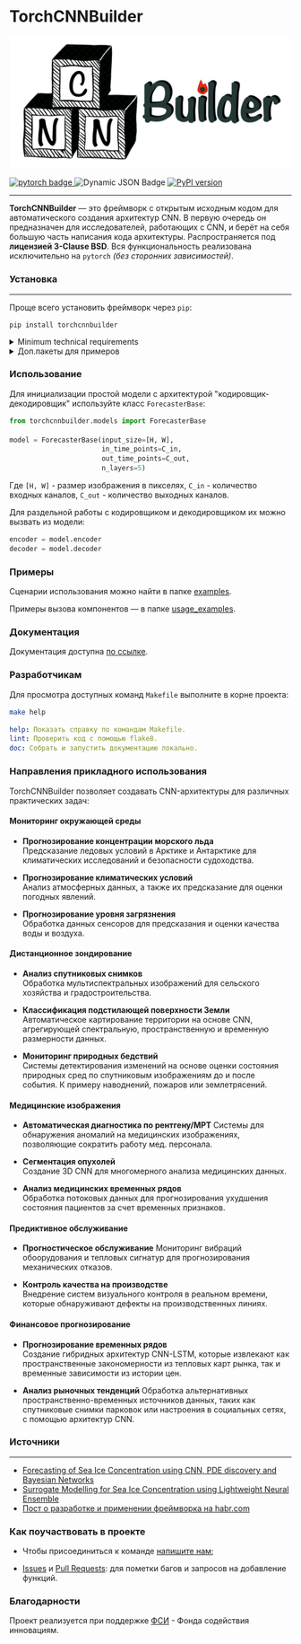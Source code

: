 # TorchCNNBuilder
<p align="center">

<img src=".docs/media/logo_transparent_h.PNG" width="600">
</p>

<div id="badges">
    <a href="https://pytorch.org/">
        <img src="https://img.shields.io/badge/pytorch-CB2C31?style=flat&logo=pytorch&logoColor=white" alt="pytorch badge"/>
    </a>
    <img alt="Dynamic JSON Badge" src="https://img.shields.io/pypi/pyversions/torch">
    <a href="https://badge.fury.io/py/torchcnnbuilder">
        <img src="https://badge.fury.io/py/torchcnnbuilder.svg" alt="PyPI version" height="18">
    </a>
</div>

---
**TorchCNNBuilder** — это фреймворк с открытым исходным кодом для автоматического 
создания архитектур CNN. В первую очередь он предназначен для исследователей, 
работающих с CNN, и берёт на себя большую часть написания кода архитектуры. 
Распространяется под **лицензией 3-Clause BSD**. 
Вся функциональность реализована исключительно на `pytorch` *(без сторонних зависимостей)*.

### Установка

---
Проще всего установить фреймворк через `pip`:
```
pip install torchcnnbuilder
```

<details><summary>Minimum technical requirements</summary>
The minimum system requirements for using the library are a Python interpreter version >3.9 
and access to a computing system running Windows/Linux. 
The minimum hardware requirements include a processor (CPU) with 8 cores, 
2GB of RAM, a graphics processor (GPU) with 8GB of VRAM, and 2GB of HDD storage.
</details>

<details><summary>Доп.пакеты для примеров</summary>

Обратите внимание, что при запуске примеров из папки [examples](examples) для визуализации 
и формирования набора данных используются дополнительные библиотеки:

```
pip install numpy
pip install pytorch_msssim
pip install matplotlib
pip install tqdm
```

Они не требуются для работы библиотеки, поэтому их установка не обязательна.

</details>




### Использование

Для инициализации простой модели с архитектурой "кодировщик-декодировщик" используйте класс ```ForecasterBase```:
```python
from torchcnnbuilder.models import ForecasterBase

model = ForecasterBase(input_size=[H, W],
                       in_time_points=C_in,
                       out_time_points=C_out,
                       n_layers=5)
```
Где ```[H, W]``` - размер изображения в пикселях, ```C_in``` - количество входных каналов, ```C_out``` - количество выходных каналов. 

Для раздельной работы с кодировщиком и декодировщиком их можно вызвать из модели:
```python
encoder = model.encoder
decoder = model.decoder
```

### Примеры

Сценарии использования можно найти в папке [examples](examples).

Примеры вызова компонентов — в папке [usage_examples](examples/usage_examples).


### Документация 

Документация доступна [по ссылке](https://chrislisbon.github.io/TorchCNNBuilder/torchcnnbuilder.html). 

### Разработчикам

Для просмотра доступных команд `Makefile` выполните в корне проекта: 
```sh
make help
```
```yaml
help: Показать справку по командам Makefile.
lint: Проверить код с помощью flake8.
doc: Собрать и запустить документацию локально.
```

### Направления прикладного использования

TorchCNNBuilder позволяет создавать CNN-архитектуры для различных практических задач:

#### Мониторинг окружающей среды

- **Прогнозирование концентрации морского льда**  
Предсказание ледовых условий в Арктике и Антарктике для климатических исследований и безопасности судоходства.

- **Прогнозирование климатических условий**  
Анализ атмосферных данных, а также их предсказание для оценки погодных явлений.

- **Прогнозирование уровня загрязнения**  
 Обработка данных сенсоров для предсказания и оценки качества воды и воздуха.

#### Дистанционное зондирование

- **Анализ спутниковых снимков**  
Обработка мультиспектральных изображений для сельского хозяйства и градостроительства.

- **Классификация подстилающей поверхности Земли**  
Автоматическое картирование территории на основе CNN, агрегирующей спектральную, пространственную и временную размерности данных.

- **Мониторинг природных бедствий**  
Системы детектирования изменений на основе оценки состояния природных сред по спутниковым изображениям до и после события. 
К примеру наводнений, пожаров или землетрясений.


#### Медицинские изображения

- **Автоматическая диагностика по рентгену/МРТ** 
Системы для обнаружения аномалий на медицинских изображениях, позволяющие сократить работу мед. персонала.

- **Сегментация опухолей**  
Создание 3D CNN для многомерного анализа медицинских данных.

- **Анализ медицинских временных рядов**    
Обработка потоковых данных для прогнозирования ухудшения состояния пациентов за счет временных признаков. 

#### Предиктивное обслуживание

- **Прогностическое обслуживание**
Мониторинг вибраций обоорудования и тепловых сигнатур для прогнозирования механических отказов.

- **Контроль качества на производстве**  
Внедрение систем визуального контроля в реальном времени, которые обнаруживают дефекты на производственных линиях.


#### Финансовое прогнозирование

- **Прогнозирование временных рядов**  
Создание гибридных архитектур CNN-LSTM, которые извлекают как пространственные 
закономерности из тепловых карт рынка, так и временные зависимости из истории цен.

- **Анализ рыночных тенденций** 
Обработка альтернативных пространственно-временных источников данных, таких как спутниковые снимки парковок или настроения в 
социальных сетях, с помощью архитектур CNN.


### Источники

---
- [Forecasting of Sea Ice Concentration using CNN, PDE discovery and Bayesian Networks](https://www.sciencedirect.com/science/article/pii/S1877050923020094)
- [Surrogate Modelling for Sea Ice Concentration using Lightweight Neural Ensemble](https://arxiv.org/abs/2312.04330)
- [Пост о разработке и применении фреймворка на habr.com ](https://habr.com/ru/companies/selectel/articles/818649/)


### Как поучаствовать в проекте

- Чтобы присоединиться к команде [напишите нам](mailto:jul.borisova@itmo.ru);

- [Issues](https://github.com/ChrisLisbon/TorchCNNBuilder/issues) и 
[Pull Requests](https://github.com/ChrisLisbon/TorchCNNBuilder/pulls): для пометки багов и запросов на добавление функций.

### Благодарности

Проект реализуется при поддержке [ФСИ](https://fasie.ru/) - Фонда содействия инновациям.